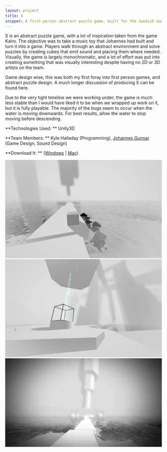 ```yaml
---
layout: project
title: S
snippet: A first-person abstract puzzle game, built for the Swedish Game Awards with Unity3D.
---
```


S is an abstract puzzle game, with a lot of inspiration taken from the game Kairo. The objective was to take a music toy that Johannes had built and turn it into a game. Players walk through an abstract environment and solve puzzles by creating cubes that emit sound and placing them where needed. Visually, the game is largely monochromatic, and a lot of effort was put into creating something that was visually interesting despite having no 2D or 3D artists on the team. 

Game design wise, this was both my first foray into first person games, and abstract puzzle design. A much longer discussion of producing S can be found here.

Due to the very tight timeline we were working under, the game is much less stable than I would have liked it to be when we wrapped up work on it, but it is fully playable. The majority of the bugs seem to occur when the water is moving downwards. For best results, allow the water to stop moving before descending.

**Technologies Used: ** Unity3D

**Team Members: **  Kyle Halladay (Programming), [Johannes Gunnar](http://www.johannesg.com) (Game Design, Sound Design)

**Download It: ** ([Windows](https://dl.dropboxusercontent.com/u/6128167/Windows.zip) | [Mac](https://dl.dropboxusercontent.com/u/6128167/S.zip))

![Screenshot 1](/images/project_screens/S1.png)
![Screenshot 2](/images/project_screens/S2.png)
![Screenshot 3](/images/project_screens/S3.jpg)
